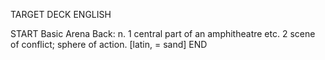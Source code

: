 TARGET DECK
ENGLISH

START
Basic
Arena
Back: n. 1 central part of an amphitheatre etc. 2 scene of conflict; sphere of action. [latin, = sand]
END
